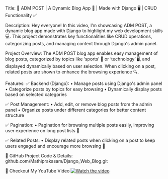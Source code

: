 Title:
🚀 ADM POST | A Dynamic Blog App 📝 | Made with Django 🖥️ | CRUD Functionality ✅

Description:
Hey everyone! In this video, I’m showcasing ADM POST, a dynamic blog app made with Django to highlight my web development skills 💻. This project demonstrates key functionalities like CRUD operations, categorizing posts, and managing content through Django's admin panel.

Project Overview:
The ADM POST blog app enables easy management of blog posts, categorized by topics like ‘sports’ 🏀 or ‘technology’ 🖥️, and displayed dynamically based on user selection. When clicking on a post, related posts are shown to enhance the browsing experience 🔍.

Features:
✅ Backend (Django):
• Manage posts using Django's admin panel
• Categorize posts by topics for easy browsing
• Dynamically display posts based on selected categories

✅ Post Management:
• Add, edit, or remove blog posts from the admin panel
• Organize posts under different categories for better content structure

✅ Pagination:
• Pagination for browsing multiple posts easily, improving user experience on long post lists 📜

✅ Related Posts:
• Display related posts when clicking on a post to keep users engaged and encourage more browsing 🔗

🔗 GitHub Project Code & Details: github.com/Mathiprakasam/Django_Web_Blog.git

🔗 Checkout My YouTube Video 
[![Watch the video](https://img.youtube.com/vi/Rn4N122PULU/maxresdefault.jpg)](https://youtu.be/Rn4N122PULU)




